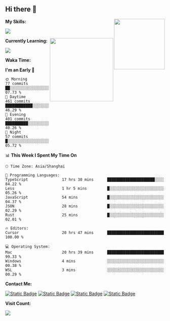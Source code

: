 ## Hi there 👋

<img align="right" height=160 src="https://s2.loli.net/2024/05/01/uw3cVq5TUCnhYLy.png" />

**My Skills:**
<p align="left">
  <a href="https://skillicons.dev">
    <img src="https://skillicons.dev/icons?i=git,docker,go,js,ts,react,vue,tailwind,electron,nextjs&perline=8" />
  </a>
</p>

<a href="https://github.com/anuraghazra/convoychat">
  <img height=200 align="right" src="https://stats.ronki.moe/api/top-langs?username=lonzzi&layout=compact&langs_count=8&card_width=320" />
</a>

**Currently Learning:**
<p align="left">
  <a href="https://skillicons.dev">
    <img src="https://skillicons.dev/icons?i=flutter,dart,py,rust" />
  </a>
</p>



**Waka Time:**
<!--START_SECTION:waka-->
**I'm an Early 🐤** 

```text
🌞 Morning                77 commits          ██░░░░░░░░░░░░░░░░░░░░░░░   07.73 % 
🌆 Daytime                461 commits         ████████████░░░░░░░░░░░░░   46.29 % 
🌃 Evening                401 commits         ██████████░░░░░░░░░░░░░░░   40.26 % 
🌙 Night                  57 commits          █░░░░░░░░░░░░░░░░░░░░░░░░   05.72 % 
```


📊 **This Week I Spent My Time On** 

```text
🕑︎ Time Zone: Asia/Shanghai

💬 Programming Languages: 
TypeScript               17 hrs 30 mins      █████████████████████░░░░   84.22 % 
Less                     1 hr 5 mins         █░░░░░░░░░░░░░░░░░░░░░░░░   05.26 % 
JavaScript               54 mins             █░░░░░░░░░░░░░░░░░░░░░░░░   04.37 % 
JSON                     28 mins             █░░░░░░░░░░░░░░░░░░░░░░░░   02.29 % 
Rust                     25 mins             █░░░░░░░░░░░░░░░░░░░░░░░░   02.01 % 

🔥 Editors: 
Cursor                   20 hrs 47 mins      █████████████████████████   100.00 % 

💻 Operating System: 
Mac                      20 hrs 39 mins      █████████████████████████   99.33 % 
Windows                  4 mins              ░░░░░░░░░░░░░░░░░░░░░░░░░   00.38 % 
WSL                      3 mins              ░░░░░░░░░░░░░░░░░░░░░░░░░   00.29 % 
```


<!--END_SECTION:waka-->

**Contact Me:**
<p>
  <a href="https://space.bilibili.com/13424328"><img alt="Static Badge" src="https://img.shields.io/badge/bilibili-ColourCode?style=flat-square&logo=bilibili&color=%23fb7299"></a>
  <a href="https://github.com/lonzzi"><img alt="Static Badge" src="https://img.shields.io/badge/GitHub-ColourCode?style=flat-square&logo=GitHub&color=%23555555"></a>
  <a href="https://twitter.com/lonzzi102"><img alt="Static Badge" src="https://img.shields.io/badge/X-ColourCode?style=flat-square&logo=x&color=%231D9BF0"></a>
  <a href="https://t.me/ronkimoe"><img alt="Static Badge" src="https://img.shields.io/badge/telegram-ColourCode?style=flat-square&logo=telegram&color=%23ED1965"></a>
</p>

**Visit Count:**
<p>
  <img src="https://count.ronki.moe/github:lonzzi?theme=rule34&render=pixelated">
</p>
